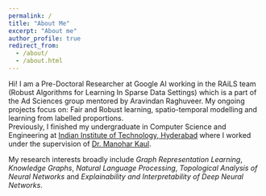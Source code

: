 ```yaml
---
permalink: /
title: "About Me"
excerpt: "About me"
author_profile: true
redirect_from:
  - /about/
  - /about.html
---
```


Hi! I am a Pre-Doctoral Researcher at Google AI working in the RAiLS team (Robust Algorithms for Learning In Sparse Data Settings) which is a part of the Ad Sciences group mentored by Aravindan Raghuveer. My ongoing projects focus on: Fair and Robust learning, spatio-temporal modelling and learning from labelled proportions.  \
Previously, I finished my undergraduate in Computer Science and Engineering at [Indian Institute of Technology, Hyderabad](https://www.iith.ac.in/) where I worked under the supervision of [Dr. Manohar Kaul](https://www.iith.ac.in/~mkaul/).
<!-- I have worked on several research projects, some of which are published in reputed [Conferences](https://chauhanjatin10.github.io/publications/), while various other works are under progress. I have also served as a reviewer/external-reviewer for these [conferences](https://chauhanjatin10.github.io/service/). -->
My research interests broadly include *Graph Representation Learning*, *Knowledge Graphs*, *Natural Language Processing*, *Topological Analysis of Neural Networks* and *Explainability and Interpretability of Deep Neural Networks*.
